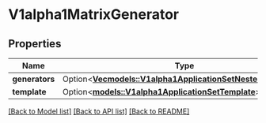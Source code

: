 # V1alpha1MatrixGenerator

## Properties

Name | Type | Description | Notes
------------ | ------------- | ------------- | -------------
**generators** | Option<[**Vec<models::V1alpha1ApplicationSetNestedGenerator>**](v1alpha1ApplicationSetNestedGenerator.md)> |  | [optional]
**template** | Option<[**models::V1alpha1ApplicationSetTemplate**](v1alpha1ApplicationSetTemplate.md)> |  | [optional]

[[Back to Model list]](../README.md#documentation-for-models) [[Back to API list]](../README.md#documentation-for-api-endpoints) [[Back to README]](../README.md)


